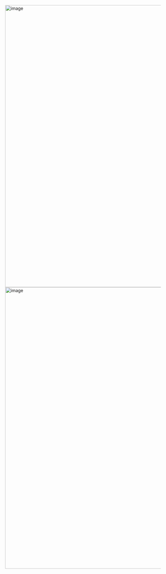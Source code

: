 <img width="1919" height="913" alt="image" src="https://github.com/user-attachments/assets/44c6115c-d7d0-452a-8218-5499ead6924e" />
<img width="1919" height="911" alt="image" src="https://github.com/user-attachments/assets/70351020-4498-470b-aa89-c26f672be2dc" />

